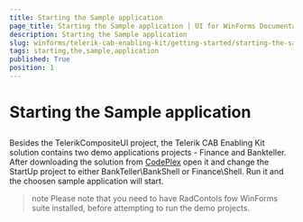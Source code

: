```yaml
---
title: Starting the Sample application
page_title: Starting the Sample application | UI for WinForms Documentation
description: Starting the Sample application
slug: winforms/telerik-cab-enabling-kit/getting-started/starting-the-sample-application
tags: starting,the,sample,application
published: True
position: 1
---
```


# Starting the Sample application



## 

Besides the TelerikCompositeUI project, the Telerik CAB Enabling Kit solution contains
        two demo applications projects - Finance and Bankteller. After downloading the solution from 
        [CodePlex](http://telerikcab.codeplex.com/)
		open it and change the StartUp project to either BankTeller\BankShell or Finance\Shell.
		Run it and the choosen sample application will start.
		

>note Please note that you need to have RadContols fow WinForms suite installed, before attempting to run the demo projects.
>

